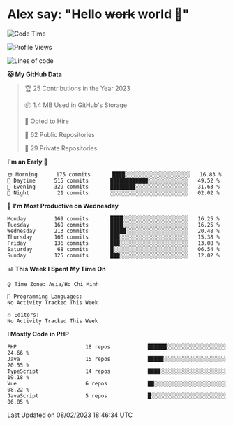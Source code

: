 # Alex say: "Hello ~~work~~ world 🐾"

<!--START_SECTION:waka-->
![Code Time](http://img.shields.io/badge/Code%20Time-839%20hrs%205%20mins-blue)

![Profile Views](http://img.shields.io/badge/Profile%20Views-0-blue)

![Lines of code](https://img.shields.io/badge/From%20Hello%20World%20I%27ve%20Written-1%20Million%20lines%20of%20code-blue)

**🐱 My GitHub Data** 

> 🏆 25 Contributions in the Year 2023
 > 
> 📦 1.4 MB Used in GitHub's Storage 
 > 
> 💼 Opted to Hire
 > 
> 📜 62 Public Repositories 
 > 
> 🔑 29 Private Repositories  
 > 
**I'm an Early 🐤** 

```text
🌞 Morning      175 commits       ████░░░░░░░░░░░░░░░░░░░░░   16.83 % 
🌆 Daytime      515 commits       ████████████░░░░░░░░░░░░░   49.52 % 
🌃 Evening      329 commits       ████████░░░░░░░░░░░░░░░░░   31.63 % 
🌙 Night         21 commits       ░░░░░░░░░░░░░░░░░░░░░░░░░   02.02 % 

```
📅 **I'm Most Productive on Wednesday** 

```text
Monday         169 commits       ████░░░░░░░░░░░░░░░░░░░░░   16.25 % 
Tuesday        169 commits       ████░░░░░░░░░░░░░░░░░░░░░   16.25 % 
Wednesday      213 commits       █████░░░░░░░░░░░░░░░░░░░░   20.48 % 
Thursday       160 commits       ███░░░░░░░░░░░░░░░░░░░░░░   15.38 % 
Friday         136 commits       ███░░░░░░░░░░░░░░░░░░░░░░   13.08 % 
Saturday        68 commits       █░░░░░░░░░░░░░░░░░░░░░░░░   06.54 % 
Sunday         125 commits       ███░░░░░░░░░░░░░░░░░░░░░░   12.02 % 

```


📊 **This Week I Spent My Time On** 

```text
⌚︎ Time Zone: Asia/Ho_Chi_Minh

💬 Programming Languages: 
No Activity Tracked This Week

🔥 Editors: 
No Activity Tracked This Week

```

**I Mostly Code in PHP** 

```text
PHP                      18 repos            ██████░░░░░░░░░░░░░░░░░░░   24.66 % 
Java                     15 repos            █████░░░░░░░░░░░░░░░░░░░░   20.55 % 
TypeScript               14 repos            ████░░░░░░░░░░░░░░░░░░░░░   19.18 % 
Vue                      6 repos             ██░░░░░░░░░░░░░░░░░░░░░░░   08.22 % 
JavaScript               5 repos             █░░░░░░░░░░░░░░░░░░░░░░░░   06.85 % 

```



 Last Updated on 08/02/2023 18:46:34 UTC
<!--END_SECTION:waka-->
